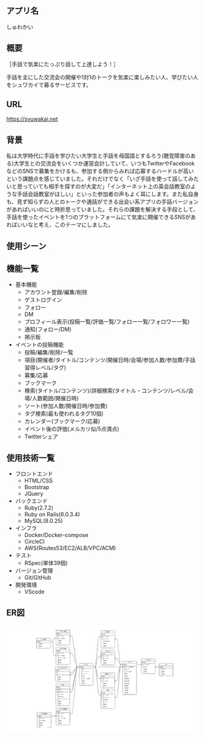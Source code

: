 ## アプリ名

しゅわかい

## 概要

［手話で気楽にたっぷり話して上達しよう！］

手話を主にした交流会の開催や1対1のトークを気楽に楽しみたい人、学びたい人をシュワカイで募るサービスです。

## URL

https://syuwakai.net

## 背景

私は大学時代に手話を学びたい大学生と手話を母国語とするろう(聴覚障害のある)大学生との交流会をいくつか運営会計していて、いつもTwitterやFacebookなどのSNSで募集をかけるも、参加する側からみれば応募するハードルが高いという課題点を感じていました。それだけでなく「いざ手話を使って話してみたいと思っていても相手を探すのが大変だ」「インターネット上の英会話教室のような手話会話教室がほしい」といった参加者の声もよく耳にします。また私自身も、見ず知らずの人とのトークや通話ができる出会い系アプリの手話バージョンがあればいいのにと時折思っていました。それらの課題を解決する手段として、手話を使ったイベントを1つのプラットフォームにて気楽に開催できるSNSがあればいいなと考え、このテーマにしました。

## 使用シーン


## 機能一覧

- 基本機能
    - アカウント登録/編集/削除
    - ゲストログイン
    - フォロー
    - DM
    - プロフィール表示(投稿一覧/評価一覧/フォロー一覧/フォロワー一覧)
    - 通知(フォロー/DM)
    - 掲示板
- イベントの投稿機能
    - 投稿/編集/削除/一覧
    - 項目(開催者/タイトル/コンテンツ/開催日時/会場/参加人数/参加費/手話習得レベル/タグ)
    - 募集/応募
    - ブックマーク
    - 検索(タイトル/コンテンツ)/詳細検索(タイトル・コンテンツ/レベル/会場/人数範囲/開催日時)
    - ソート(参加人数/開催日時/参加費)
    - タグ検索(最も使われるタグ10個)
    - カレンダー(ブックマーク/応募)
    - イベント後の評価(メルカリ似/5点満点)
    - Twitterシェア

## 使用技術一覧

- フロントエンド
    - HTML/CSS
    - Bootstrap
    - JQuery
- バックエンド
    - Ruby(2.7.2)
    - Ruby on Rails(6.0.3.4)
    - MySQL(8.0.25)
- インフラ
    - Docker/Docker-compose
    - CircleCI
    - AWS(Routes53/EC2/ALB/VPC/ACM)
- テスト
    - RSpec(単体39個)
- バージョン管理
    - Git/GitHub
- 開発環境
    - VScode

## ER図

![](https://github.com/toshiki-o23/syuwakai/blob/master/erd.png)



